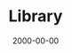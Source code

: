 ---
date: "2000-00-00"
title: "Library"
category: ""
description: Charlie Harrington's infinite library with 3Sentence Reviews using ROAPI
image: ""
---